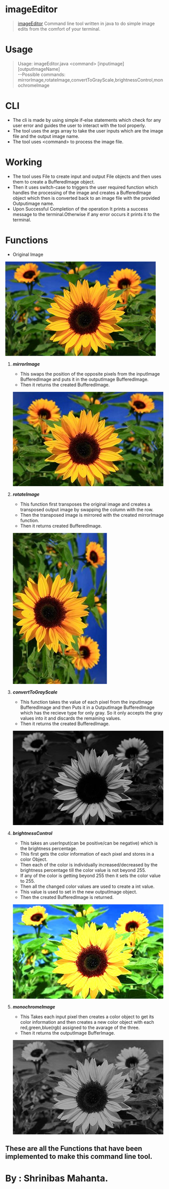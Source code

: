 # imageEditor 
> [imageEditor](https://github.com/2k4sm/code/tree/main/JavaProjects/imageditor) Command line tool written in java to do simple image edits from the comfort of your terminal.
# Usage
> Usage: imageEditor.java \<command> [inputimage] [outputImageName]\
>--Possible commands: mirrorImage,rotateImage,convertToGrayScale,brightnessControl,monochromeImage 

# CLI 
- The cli is made by using simple if-else statements which check for any user error and guides the user to interact with the tool properly.
- The tool uses the args array to take the user inputs which are the image file and the output image name.
- The tool uses \<command> to process the image file.

# Working 
- The tool uses File to create input and output File objects and then uses them to create a BufferedImage object.
- Then it uses switch-case to triggers the user required function which handles the processing of the image and creates a BufferedImage object which then is converted back to an image file with the provided Outputimage name.
- Upon Successful Completion of the operation It prints a success message to the terminal.Otherwise if any error occurs it prints it to the terminal.

# Functions

- Original Image

![originalImage.jpg](./sunflower.jpg)

1. *__mirrorImage__*
    - This swaps the position of the opposite pixels from the  inputImage BufferedImage and puts it in the outputImage BufferedImage.
    - Then it returns the created BufferedImage.

    ![mirrorImage.jpg](./mirroredsunflower.jpg)
2. *__rotateImage__*
    - This function first transposes the original image and creates a transposed output image by swapping the column with the row.
    - Then the transposed image is mirrored with the created mirrorImage function.
    - Then it returns created BufferedImage. 

    ![rotateImage](./rotatedsunflower.jpg)
3. *__convertToGrayScale__*
    - This function takes the value of each pixel from the inputImage BufferedImage and then Puts it in a OutputImage BufferedImage which has the recieve type for only gray. So it only accepts the gray values into it and discards the remaining values.
    - Then it returns the created BufferedImage.

    ![convetToGrayScale](./grayScaleSunflower.jpg)
4. *__brightnessControl__*
    - This takes an userInput(can be positive/can be negative) which is the brightness percentage.
    - This first gets the color information of each pixel and stores in a color Object.
    - Then each of the color is individually increased/decreased by the brightness percentage till the color value is not beyond 255.
    - If any of the color is getting beyond 255 then it sets the color value to 255.
    - Then all the changed color values are used to create a int value.
    - This value is used to set in the new outputImage object.
    - Then the created BufferedImage is returned.

    ![brightnessControl](./brightnessSunflower.jpg)
5. *__monochromeImage__*
    - This Takes each input pixel then creates a color object to get its color information and then creates a new color object with each red,green,blue(rgb) assigned to the avarage of the three.
    - Then it returns the outputImage BufferImage.

    ![monochromeImage](./monochromeSunflower.jpg)

## These are all the Functions that have been implemented to make this command line tool.

# By : Shrinibas Mahanta.









